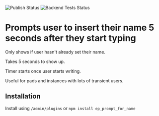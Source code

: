 ![Publish Status](https://github.com/ether/ep_prompt_for_name/workflows/Node.js%20Package/badge.svg) ![Backend Tests Status](https://github.com/ether/ep_prompt_for_name/workflows/Backend%20tests/badge.svg)

# Prompts user to insert their name 5 seconds after they start typing

Only shows if user hasn't already set their name.

Takes 5 seconds to show up.

Timer starts once user starts writing.

Useful for pads and instances with lots of transient users.

## Installation
Install using ``/admin/plugins`` or ``npm install ep_prompt_for_name``
